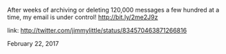 After weeks of archiving or deleting 120,000 messages a few hundred at a time, my email is under control! http://bit.ly/2me2J9z 

link: http://twitter.com/jimmylittle/status/834570463871266816 

February 22, 2017